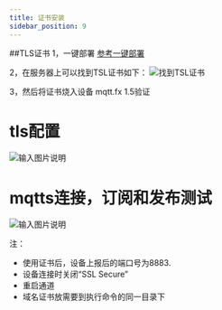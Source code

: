 ```yaml
---
title: 证书安装
sidebar_position: 9
---
```


##TLS证书
1，一键部署
[参考一键部署](https://gitee.com/dgiiot/dgiot/wikis/产品手册/产品简介/系统部署/一键部署)

2，在服务器上可以找到TSL证书如下：
![找到TSL证书](https://images.gitee.com/uploads/images/2022/0108/165748_9e7780bb_10296448.png "屏幕截图.png")

3，然后将证书烧入设备
mqtt.fx 1.5验证
# tls配置
![输入图片说明](https://images.gitee.com/uploads/images/2021/1227/094010_671cc01e_8820282.png "屏幕截图.png")
# mqtts连接，订阅和发布测试
![输入图片说明](https://images.gitee.com/uploads/images/2021/1227/094148_a2e23230_8820282.png "屏幕截图.png")


注：
+ 使用证书后，设备上报后的端口号为8883.
+ 设备连接时关闭“SSL Secure”
+ 重启通道
+ 域名证书放需要到执行命令的同一目录下
